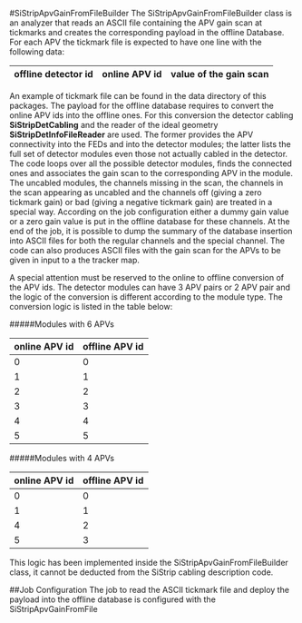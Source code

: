 #SiStripApvGainFromFileBuilder
The SiStripApvGainFromFileBuilder class is an analyzer that reads an ASCII file
containing the APV gain scan at tickmarks and creates the corresponding payload
in the offline Database. For each APV the tickmark file is expected to have one
line with the following data:

| offline detector id | online APV id | value of the gain scan |    
| ------------------- | ------------- | ---------------------- |

An example of tickmark file can be found in the data directory of this packages.
The payload for the offline database requires to convert the online APV ids into
the offline ones. For this conversion the detector cabling **SiStripDetCabling**
and the reader of the ideal geometry **SiStripDetInfoFileReader** are used. The 
former provides the APV connectivity into the FEDs and into the detector modules;
the latter lists the full set of detector modules even those not actually cabled
in the detector. The code loops over all the possible detector modules, finds
the connected ones and associates the gain scan to the corresponding APV in the
module. The uncabled modules, the channels missing in the scan, the channels in
the scan appearing as uncabled and the channels off (giving a zero tickmark gain)
or bad (giving a negative tickmark gain) are treated in a special way. According
on the job configuration either a dummy gain value or a zero gain value is put in
the offline database for these channels. At the end of the job, it is possible to
dump the summary of the database insertion into ASCII files for both the regular
channels and the special channel. The code can also produces ASCII files with the
gain scan for the APVs to be given in input to a the tracker map. 

A special attention must be reserved to the online to offline conversion of the 
APV ids. The detector modules can have 3 APV pairs or 2 APV pair and the logic of
the conversion is different according to the module type. The conversion logic is
listed in the table below:

#####Modules with 6 APVs

| online APV id  | offline APV id |    
| -------------- | -------------- |
| 0 | 0 |
| 1 | 1 |
| 2 | 2 |
| 3 | 3 |
| 4 | 4 |
| 5 | 5 |

#####Modules with 4 APVs

| online APV id | offline APV id |
| ------------- | -------------- |
| 0 | 0 |
| 1 | 1 |
| 4 | 2 |
| 5 | 3 |

This logic has been implemented inside the SiStripApvGainFromFileBuilder class,
it cannot be deducted from the SiStrip cabling description code.

##Job Configuration
The job to read the ASCII tickmark file and deploy the payload into the offline
database is configured with the SiStripApvGainFromFile
